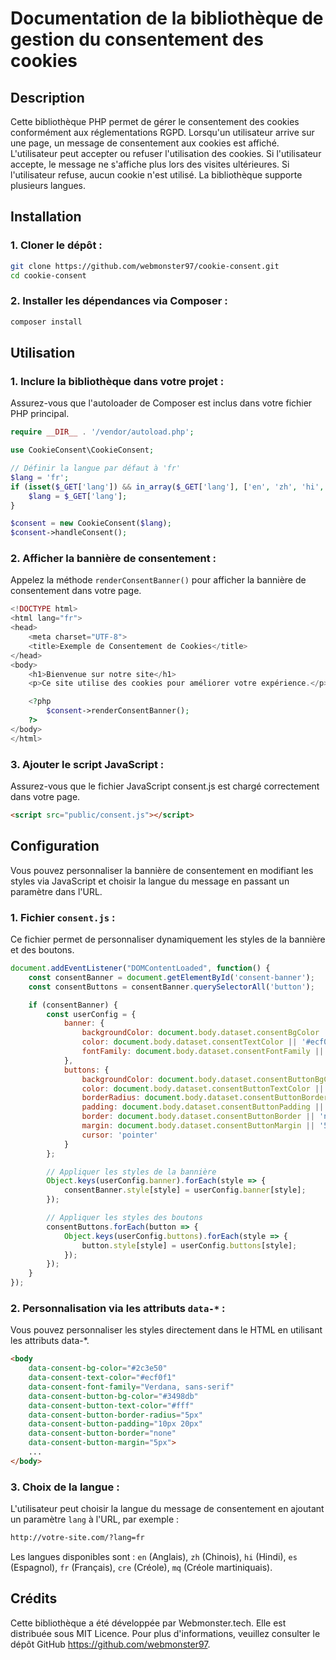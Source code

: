 # Documentation de la bibliothèque de gestion du consentement des cookies

## Description

Cette bibliothèque PHP permet de gérer le consentement des cookies conformément aux réglementations RGPD. Lorsqu'un utilisateur arrive sur une page, un message de consentement aux cookies est affiché. L'utilisateur peut accepter ou refuser l'utilisation des cookies. Si l'utilisateur accepte, le message ne s'affiche plus lors des visites ultérieures. Si l'utilisateur refuse, aucun cookie n'est utilisé. La bibliothèque supporte plusieurs langues.

## Installation

### 1. Cloner le dépôt :

```bash
git clone https://github.com/webmonster97/cookie-consent.git
cd cookie-consent
```
### 2. Installer les dépendances via Composer :

```bash
composer install
```
## Utilisation

### 1. Inclure la bibliothèque dans votre projet :

Assurez-vous que l'autoloader de Composer est inclus dans votre fichier PHP principal.

```php
require __DIR__ . '/vendor/autoload.php';

use CookieConsent\CookieConsent;

// Définir la langue par défaut à 'fr'
$lang = 'fr';
if (isset($_GET['lang']) && in_array($_GET['lang'], ['en', 'zh', 'hi', 'es', 'fr', 'cre', 'mq'])) {
    $lang = $_GET['lang'];
}

$consent = new CookieConsent($lang);
$consent->handleConsent();
```
### 2. Afficher la bannière de consentement :

Appelez la méthode `renderConsentBanner()` pour afficher la bannière de consentement dans votre page.

```php
<!DOCTYPE html>
<html lang="fr">
<head>
    <meta charset="UTF-8">
    <title>Exemple de Consentement de Cookies</title>
</head>
<body>
    <h1>Bienvenue sur notre site</h1>
    <p>Ce site utilise des cookies pour améliorer votre expérience.</p>

    <?php
        $consent->renderConsentBanner();
    ?>
</body>
</html>
```
### 3. Ajouter le script JavaScript :

Assurez-vous que le fichier JavaScript consent.js est chargé correctement dans votre page.

```html
<script src="public/consent.js"></script>
```

## Configuration

Vous pouvez personnaliser la bannière de consentement en modifiant les styles via JavaScript et choisir la langue du message en passant un paramètre dans l'URL.

### 1. Fichier `consent.js` :

Ce fichier permet de personnaliser dynamiquement les styles de la bannière et des boutons.

```javascript
document.addEventListener("DOMContentLoaded", function() {
    const consentBanner = document.getElementById('consent-banner');
    const consentButtons = consentBanner.querySelectorAll('button');

    if (consentBanner) {
        const userConfig = {
            banner: {
                backgroundColor: document.body.dataset.consentBgColor || '#2c3e50',
                color: document.body.dataset.consentTextColor || '#ecf0f1',
                fontFamily: document.body.dataset.consentFontFamily || 'Verdana, sans-serif',
            },
            buttons: {
                backgroundColor: document.body.dataset.consentButtonBgColor || '#3498db',
                color: document.body.dataset.consentButtonTextColor || '#fff',
                borderRadius: document.body.dataset.consentButtonBorderRadius || '5px',
                padding: document.body.dataset.consentButtonPadding || '10px 20px',
                border: document.body.dataset.consentButtonBorder || 'none',
                margin: document.body.dataset.consentButtonMargin || '5px',
                cursor: 'pointer'
            }
        };

        // Appliquer les styles de la bannière
        Object.keys(userConfig.banner).forEach(style => {
            consentBanner.style[style] = userConfig.banner[style];
        });

        // Appliquer les styles des boutons
        consentButtons.forEach(button => {
            Object.keys(userConfig.buttons).forEach(style => {
                button.style[style] = userConfig.buttons[style];
            });
        });
    }
});
```

### 2. Personnalisation via les attributs `data-*` :

Vous pouvez personnaliser les styles directement dans le HTML en utilisant les attributs data-*.

```html
<body
    data-consent-bg-color="#2c3e50"
    data-consent-text-color="#ecf0f1"
    data-consent-font-family="Verdana, sans-serif"
    data-consent-button-bg-color="#3498db"
    data-consent-button-text-color="#fff"
    data-consent-button-border-radius="5px"
    data-consent-button-padding="10px 20px"
    data-consent-button-border="none"
    data-consent-button-margin="5px">
    ...
</body>
```

### 3. Choix de la langue :

L'utilisateur peut choisir la langue du message de consentement en ajoutant un paramètre `lang` à l'URL, par exemple :

```html
http://votre-site.com/?lang=fr
```
Les langues disponibles sont : `en` (Anglais), `zh` (Chinois), `hi` (Hindi), `es` (Espagnol), `fr` (Français), `cre` (Créole), `mq` (Créole martiniquais).

## Crédits

Cette bibliothèque a été développée par Webmonster.tech. Elle est distribuée sous MIT Licence. Pour plus d'informations, veuillez consulter le dépôt GitHub https://github.com/webmonster97.